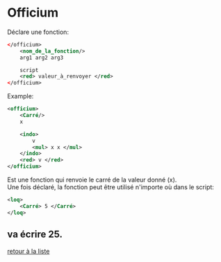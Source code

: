 # Officium
Déclare une fonction:
```xml
</officium>
	<nom_de_la_fonction/>
	arg1 arg2 arg3

	script
	<red> valeur_à_renvoyer </red>
</officium>
```
Example:
```xml
<officium>
	<Carré/>
	x

	<indo>
		v
		<mul> x x </mul>
	</indo>
	<red> v </red>
</officium>
```
Est une fonction qui renvoie le carré de la valeur donné (x).  
Une fois déclaré, la fonction peut être utilisé n'importe où dans le script:
```xml
<loq>
	<Carré> 5 </Carré>
</loq>
```
va écrire 25.
---
[retour à la liste](./README.md)
